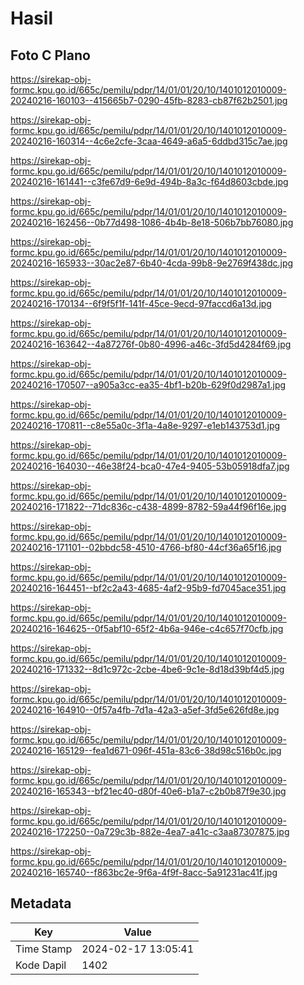 # Hasil

## Foto C Plano

https://sirekap-obj-formc.kpu.go.id/665c/pemilu/pdpr/14/01/01/20/10/1401012010009-20240216-160103--415665b7-0290-45fb-8283-cb87f62b2501.jpg

https://sirekap-obj-formc.kpu.go.id/665c/pemilu/pdpr/14/01/01/20/10/1401012010009-20240216-160314--4c6e2cfe-3caa-4649-a6a5-6ddbd315c7ae.jpg

https://sirekap-obj-formc.kpu.go.id/665c/pemilu/pdpr/14/01/01/20/10/1401012010009-20240216-161441--c3fe67d9-6e9d-494b-8a3c-f64d8603cbde.jpg

https://sirekap-obj-formc.kpu.go.id/665c/pemilu/pdpr/14/01/01/20/10/1401012010009-20240216-162456--0b77d498-1086-4b4b-8e18-506b7bb76080.jpg

https://sirekap-obj-formc.kpu.go.id/665c/pemilu/pdpr/14/01/01/20/10/1401012010009-20240216-165933--30ac2e87-6b40-4cda-99b8-9e2769f438dc.jpg

https://sirekap-obj-formc.kpu.go.id/665c/pemilu/pdpr/14/01/01/20/10/1401012010009-20240216-170134--6f9f5f1f-141f-45ce-9ecd-97faccd6a13d.jpg

https://sirekap-obj-formc.kpu.go.id/665c/pemilu/pdpr/14/01/01/20/10/1401012010009-20240216-163642--4a87276f-0b80-4996-a46c-3fd5d4284f69.jpg

https://sirekap-obj-formc.kpu.go.id/665c/pemilu/pdpr/14/01/01/20/10/1401012010009-20240216-170507--a905a3cc-ea35-4bf1-b20b-629f0d2987a1.jpg

https://sirekap-obj-formc.kpu.go.id/665c/pemilu/pdpr/14/01/01/20/10/1401012010009-20240216-170811--c8e55a0c-3f1a-4a8e-9297-e1eb143753d1.jpg

https://sirekap-obj-formc.kpu.go.id/665c/pemilu/pdpr/14/01/01/20/10/1401012010009-20240216-164030--46e38f24-bca0-47e4-9405-53b05918dfa7.jpg

https://sirekap-obj-formc.kpu.go.id/665c/pemilu/pdpr/14/01/01/20/10/1401012010009-20240216-171822--71dc836c-c438-4899-8782-59a44f96f16e.jpg

https://sirekap-obj-formc.kpu.go.id/665c/pemilu/pdpr/14/01/01/20/10/1401012010009-20240216-171101--02bbdc58-4510-4766-bf80-44cf36a65f16.jpg

https://sirekap-obj-formc.kpu.go.id/665c/pemilu/pdpr/14/01/01/20/10/1401012010009-20240216-164451--bf2c2a43-4685-4af2-95b9-fd7045ace351.jpg

https://sirekap-obj-formc.kpu.go.id/665c/pemilu/pdpr/14/01/01/20/10/1401012010009-20240216-164625--0f5abf10-65f2-4b6a-946e-c4c657f70cfb.jpg

https://sirekap-obj-formc.kpu.go.id/665c/pemilu/pdpr/14/01/01/20/10/1401012010009-20240216-171332--8d1c972c-2cbe-4be6-9c1e-8d18d39bf4d5.jpg

https://sirekap-obj-formc.kpu.go.id/665c/pemilu/pdpr/14/01/01/20/10/1401012010009-20240216-164910--0f57a4fb-7d1a-42a3-a5ef-3fd5e626fd8e.jpg

https://sirekap-obj-formc.kpu.go.id/665c/pemilu/pdpr/14/01/01/20/10/1401012010009-20240216-165129--fea1d671-096f-451a-83c6-38d98c516b0c.jpg

https://sirekap-obj-formc.kpu.go.id/665c/pemilu/pdpr/14/01/01/20/10/1401012010009-20240216-165343--bf21ec40-d80f-40e6-b1a7-c2b0b87f9e30.jpg

https://sirekap-obj-formc.kpu.go.id/665c/pemilu/pdpr/14/01/01/20/10/1401012010009-20240216-172250--0a729c3b-882e-4ea7-a41c-c3aa87307875.jpg

https://sirekap-obj-formc.kpu.go.id/665c/pemilu/pdpr/14/01/01/20/10/1401012010009-20240216-165740--f863bc2e-9f6a-4f9f-8acc-5a91231ac41f.jpg


## Metadata

| Key        | Value               |
| ---------- | ------------------- |
| Time Stamp | 2024-02-17 13:05:41 |
| Kode Dapil | 1402                |



